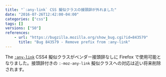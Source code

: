 ```yaml
---
title: "`:any-link` CSS 擬似クラスの接頭辞が外れました"
date: "2016-07-26T12:42:00-04:00"
categories: ["css"]
tags: []
versions: ["50"]
references:
    - url: "https://bugzilla.mozilla.org/show_bug.cgi?id=843579"
      title: "Bug 843579 - Remove prefix from :any-link"
---
```

The [`:any-link`](https://developer.mozilla.org/docs/Web/CSS/:any-link) CSS4 擬似クラスがベンダー接頭辞なしに Firefox で使用可能となりました。接頭辞付きの `:-moz-any-link` 擬似クラスへの対応は近い将来削除されます。
